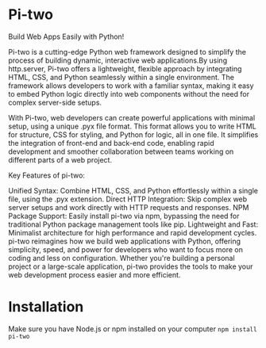 # Pi-two
Build Web Apps Easily with Python!

Pi-two is a cutting-edge Python web framework designed to simplify the process of building dynamic, interactive web applications.By using http.server, Pi-two offers a lightweight, flexible approach by integrating HTML, CSS, and Python seamlessly within a single environment. The framework allows developers to work with a familiar syntax, making it easy to embed Python logic directly into web components without the need for complex server-side setups.

With Pi-two, web developers can create powerful applications with minimal setup, using a unique .pyx file format. This format allows you to write HTML for structure, CSS for styling, and Python for logic, all in one file. It simplifies the integration of front-end and back-end code, enabling rapid development and smoother collaboration between teams working on different parts of a web project.

Key Features of pi-two:

Unified Syntax: Combine HTML, CSS, and Python effortlessly within a single file, using the .pyx extension.
Direct HTTP Integration: Skip complex web server setups and work directly with HTTP requests and responses.
NPM Package Support: Easily install pi-two via npm, bypassing the need for traditional Python package management tools like pip.
Lightweight and Fast: Minimalist architecture for high performance and rapid development cycles.
pi-two reimagines how we build web applications with Python, offering simplicity, speed, and power for developers who want to focus more on coding and less on configuration. Whether you're building a personal project or a large-scale application, pi-two provides the tools to make your web development process easier and more efficient.

 # Installation
 Make sure you have Node.js or npm installed on your computer
 ```npm install pi-two```
